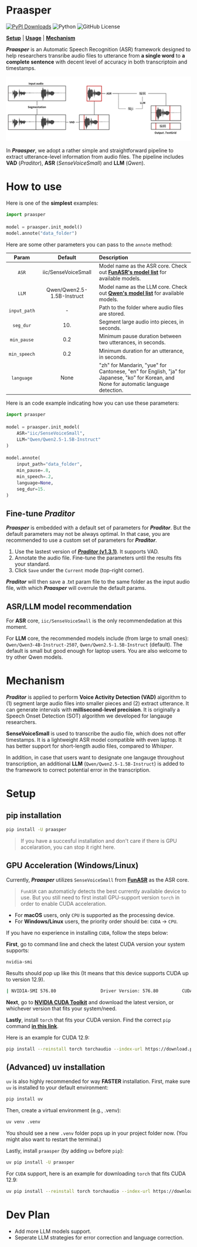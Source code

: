 # Praasper
[![PyPI Downloads](https://img.shields.io/pypi/dm/praasper.svg?label=PyPI%20downloads)](
https://pypi.org/project/praasper/)
![Python](https://img.shields.io/badge/python->=3.10-blue.svg)
![GitHub License](https://img.shields.io/github/license/Paradeluxe/Praasper)

[**Setup**](#setup) | [**Usage**](#how-to-use) | [**Mechanism**](#mechanism)

***Praasper*** is an Automatic Speech Recognition (ASR) framework designed to help researchers transribe audio files to utterance from **a single word** to **a complete sentence** with decent level of accuracy in both transcriptoin and timestamps.

![mechanism](promote/mechanism.png)

In ***Praasper***, we adopt a rather simple and straightforward pipeline to extract utterance-level information from audio files. The pipeline includes **VAD** (*Praditor*), **ASR** (*SenseVoiceSmall*) and **LLM** (*Qwen*). 



# How to use

Here is one of the **simplest** examples:

```python
import praasper

model = praasper.init_model()
model.annote("data_folder")
```



Here are some other parameters you can pass to the `annote` method:
                                                                                                                                                                                                                                                                                                                                                               
| Param | Default | Description |
| :---: | :---: | :--- |
| `ASR` | iic/SenseVoiceSmall | Model name as the ASR core. Check out [**FunASR's model list**](https://github.com/modelscope/funasr?tab=readme-ov-file#model-zoo) for available models. |
| `LLM` | Qwen/Qwen2.5-1.5B-Instruct | Model name as the LLM core. Check out [**Qwen's model list**](https://huggingface.co/Qwen) for available models. |
| `input_path` | - | Path to the folder where audio files are stored. |
| `seg_dur` | 10. | Segment large audio into pieces, in seconds. |
| `min_pause` | 0.2 | Minimum pause duration between two utterances, in seconds. |
| `min_speech` | 0.2 | Minimum duration for an utterance, in seconds. |
| `language` | None | "zh" for Mandarin, "yue" for Cantonese, "en" for English, "ja" for Japanese, "ko" for Korean, and None for automatic language detection. |

Here is an code example indicating how you can use these parameters:
```python
import praasper

model = praasper.init_model(
    ASR="iic/SenseVoiceSmall",
    LLM="Qwen/Qwen2.5-1.5B-Instruct"
)

model.annote(
    input_path="data_folder",
    min_pause=.8,
    min_speech=.2,
    language=None,
    seg_dur=15.
)
```


## Fine-tune *Praditor*

***Praasper*** is embedded with a default set of parameters for ***Praditor***. But the default parameters may not be always optimal. In that case, you are recommended to use a custom set of parameters for ***Praditor***.

1. Use the lastest version of [***Praditor* (v1.3.1)**](https://github.com/Paradeluxe/Praditor/releases). It supports VAD.
2. Annotate the audio file. Fine-tune the parameters until the results fits your standard.
3. Click `Save` under the `Current` mode (top-right corner).

***Praditor*** will then save a .txt param file to the same folder as the input audio file, with which ***Praasper*** will overrule the default params.

## ASR/LLM model recommendation

For **ASR** core, `iic/SenseVoiceSmall` is the only recommendedation at this moment.

For **LLM** core, the recommended models include (from large to small ones): `Qwen/Qwen3-4B-Instruct-2507`, `Qwen/Qwen2.5-1.5B-Instruct` (default). The default is small but good enough for laptop users. You are also welcome to try other Qwen models.



# Mechanism

***Praditor*** is applied to perform **Voice Activity Detection (VAD)** algorithm to (1) segment large audio files into smaller pieces and (2) extract utterance. It can generate intervals with **millisecond-level precision**. It is originally a Speech Onset Detection (SOT) algorithm we developed for langauge researchers.

**SenseVoiceSmall** is used to transcribe the audio file, which does not offer timestamps. It is a lightweight ASR model compatible with even laptop. It has better support for short-length audio files, compared to *Whisper*.

In addition, in case that users want to designate one langauge throughout transcription, an additional **LLM** (`Qwen/Qwen2.5-1.5B-Instruct`) is added to the framework to correct potential error in the transcription.

# Setup
## pip installation

```bash
pip install -U praasper
```
> If you have a succesful installation and don't care if there is GPU accelaration, you can stop it right here.


## GPU Acceleration (Windows/Linux)

Currently, ***Praasper*** utilizes `SenseVoiceSmall` from [**FunASR**](https://github.com/modelscope/funasr) as the ASR core.

> `FunASR` can automaticly detects the best currently available device to use. But you still need to first install GPU-support version `torch` in order to enable CUDA acceleration.

- For **macOS** users, only `CPU` is supported as the processing device.
- For **Windows/Linux** users, the priority order should be: `CUDA` -> `CPU`.

If you have no experience in installing `CUDA`, follow the steps below:



**First**, go to command line and check the latest CUDA version your system supports:

```bash
nvidia-smi
```

Results should pop up like this (It means that this device supports CUDA up to version 12.9).

```bash
| NVIDIA-SMI 576.80                 Driver Version: 576.80         CUDA Version: 12.9     |
```

**Next**, go to [**NVIDIA CUDA Toolkit**](https://developer.nvidia.com/cuda-toolkit) and download the latest version, or whichever version that fits your system/need.

**Lastly**, install `torch` that fits your CUDA version. Find the correct `pip` command [**in this link**](https://pytorch.org/get-started/locally/).

Here is an example for CUDA 12.9:

```bash
pip install --reinstall torch torchaudio --index-url https://download.pytorch.org/whl/cu129
```


## (Advanced) uv installation
`uv` is also highly recommended for way **FASTER** installation. First, make sure `uv` is installed to your default environment:

```bash
pip install uv
```

Then, create a virtual environment (e.g., .venv):

```bash
uv venv .venv
```

You should see a new `.venv` folder pops up in your project folder now. (You might also want to restart the terminal.)

Lastly, install `praasper` (by adding `uv` before `pip`):


```bash
uv pip install -U praasper
```

For `CUDA` support, here is an example for downloading `torch` that fits CUDA 12.9:

```bash
uv pip install --reinstall torch torchaudio --index-url https://download.pytorch.org/whl/cu129
```

# Dev Plan
- Add more LLM models support.
- Seperate LLM strategies for error correction and language correction.